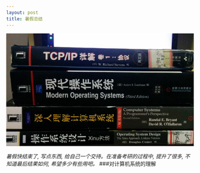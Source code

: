 ```yaml
---
layout: post
title: 暑假总结
---
```



![](https://raw.githubusercontent.com/shennian/shennian.github.io/master/_posts/waste_time.jpg)



*暑假快结束了,  写点东西, 给自己一个交待。在准备考研的过程中,  提升了很多, 不知道最后结果如何,  希望多少有些用吧。*
###对计算机系统的理解

